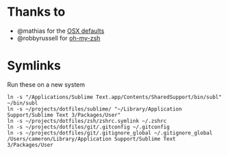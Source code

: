 # Thanks to

* @mathias for the [OSX defaults](https://github.com/mathiasbynens/dotfiles)
* @robbyrussell for [oh-my-zsh](http://github.com/robbyrussell/oh-my-zsh)

# Symlinks

Run these on a new system

```
ln -s "/Applications/Sublime Text.app/Contents/SharedSupport/bin/subl" ~/bin/subl
ln -s ~/projects/dotfiles/sublime/ "~/Library/Application Support/Sublime Text 3/Packages/User"
ln -s ~/projects/dotfiles/zsh/zshrc.symlink ~/.zshrc
ln -s ~/projects/dotfiles/git/.gitconfig ~/.gitconfig
ln -s ~/projects/dotfiles/git/.gitignore_global ~/.gitignore_global
/Users/cameron/Library/Application Support/Sublime Text 3/Packages/User
```